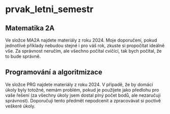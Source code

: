 # prvak_letni_semestr

## Matematika 2A
Ve složce MA2A najdete materiály z roku 2024.
Moje doporučení, pokud jednotlivé příklady nebudou stejné i pro váš rok, zkuste si propočítat ideálně vše.
Za správnost neručím, ale všechno počítal cvičící, tak bych počítal, že to bude správně.

## Programování a algoritmizace
Ve složce PRG najdete materiály z roku 2024.
V případě, že by domácí úkoly byly totožné, nemám problém, pokud je použijete jako předlohu pro vaše řešení (za všechny úkoly jsem dostal plný počet bodů, ale nezaručuji správnost).
Doporučuji tento předmět nepodcenit a zpracovávat si poctivě veškeré úkoly.
